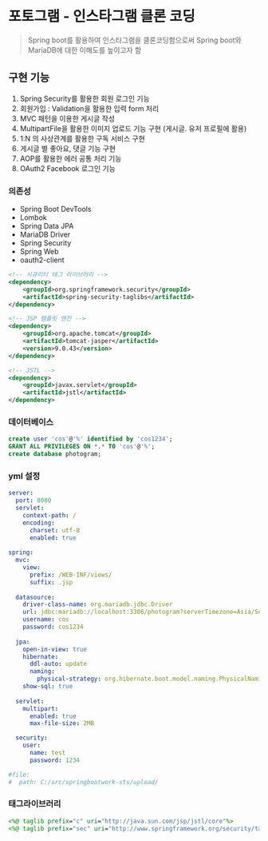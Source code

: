 # 포토그램 - 인스타그램 클론 코딩

> Spring boot를 활용하여 인스타그램을 클론코딩함으로써 Spring boot와 MariaDB에 대한 이해도를 높이고자 함

## 구현 기능
1. Spring Security를 활용한 회원 로그인 기능
2. 회원가입 : Validation을 활용한 입력 form 처리
3. MVC 패턴을 이용한 게시글 작성
4. MultipartFile을 활용한 이미지 업로드 기능 구현 (게시글. 유저 프로필에 활용)
5. 1:N 의 사상관계를 활용한 구독 서비스 구현
6. 게시글 별 좋아요, 댓글 기능 구현
7. AOP를 활용한 에러 공통 처리 기능
8. OAuth2 Facebook 로그인 기능


### 의존성

- Spring Boot DevTools
- Lombok
- Spring Data JPA
- MariaDB Driver
- Spring Security
- Spring Web
- oauth2-client

```xml
<!-- 시큐리티 태그 라이브러리 -->
<dependency>
	<groupId>org.springframework.security</groupId>
	<artifactId>spring-security-taglibs</artifactId>
</dependency>

<!-- JSP 템플릿 엔진 -->
<dependency>
	<groupId>org.apache.tomcat</groupId>
	<artifactId>tomcat-jasper</artifactId>
	<version>9.0.43</version>
</dependency>

<!-- JSTL -->
<dependency>
	<groupId>javax.servlet</groupId>
	<artifactId>jstl</artifactId>
</dependency>
```

### 데이터베이스

```sql
create user 'cos'@'%' identified by 'cos1234';
GRANT ALL PRIVILEGES ON *.* TO 'cos'@'%';
create database photogram;
```

### yml 설정

```yml
server:
  port: 8080
  servlet:
    context-path: /
    encoding:
      charset: utf-8
      enabled: true
    
spring:
  mvc:
    view:
      prefix: /WEB-INF/views/
      suffix: .jsp
      
  datasource:
    driver-class-name: org.mariadb.jdbc.Driver
    url: jdbc:mariadb://localhost:3306/photogram?serverTimezone=Asia/Seoul&allowPublicKeyRetrieval=true&useSSL=false
    username: cos
    password: cos1234
    
  jpa:
    open-in-view: true
    hibernate:
      ddl-auto: update
      naming:
        physical-strategy: org.hibernate.boot.model.naming.PhysicalNamingStrategyStandardImpl
    show-sql: true
      
  servlet:
    multipart:
      enabled: true
      max-file-size: 2MB

  security:
    user:
      name: test
      password: 1234   

#file:
#  path: C:/src/springbootwork-sts/upload/
```

### 태그라이브러리

```jsp
<%@ taglib prefix="c" uri="http://java.sun.com/jsp/jstl/core"%>
<%@ taglib prefix="sec" uri="http://www.springframework.org/security/tags"%>
```


